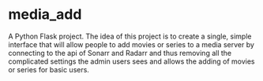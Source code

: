 # media_add
A Python Flask project. The idea of this project is to create a single, simple interface that will allow people to add movies or series to a media server
by connecting to the api of Sonarr and Radarr and thus removing all the complicated settings the admin users sees and allows the 
adding of movies or series for basic users.
